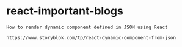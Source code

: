 # react-important-blogs


    How to render dynamic component defined in JSON using React 

    https://www.storyblok.com/tp/react-dynamic-component-from-json
    


